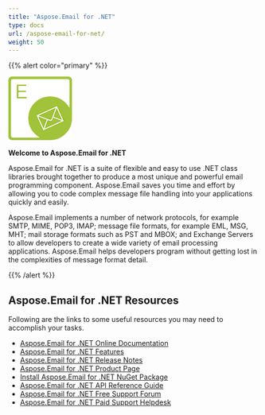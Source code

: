 ```yaml
---
title: "Aspose.Email for .NET"
type: docs
url: /aspose-email-for-net/
weight: 50
---
```


{{% alert color="primary" %}} 

![todo:image\_alt\_text](aspose-email-for-net_1)

**Welcome to Aspose.Email for .NET**

Aspose.Email for .NET is a suite of flexible and easy to use .NET class libraries brought together to produce a most unique and powerful email programming component. Aspose.Email saves you time and effort by allowing you to code complex message file handling into your applications quickly and easily.

Aspose.Email implements a number of network protocols, for example SMTP, MIME, POP3, IMAP; message file formats, for example EML, MSG, MHT; mail storage formats such as PST and MBOX; and Exchange Servers to allow developers to create a wide variety of email processing applications. Aspose.Email helps developers program without getting lost in the complexities of message format detail.

{{% /alert %}} 
## **Aspose.Email for .NET Resources**
Following are the links to some useful resources you may need to accomplish your tasks.

- [Aspose.Email for .NET Online Documentation](https://docs.aspose.com/display/emailnet/)
- [Aspose.Email for .NET Features](https://docs.aspose.com/display/emailnet/Features+Overview)
- [Aspose.Email for .NET Release Notes](https://docs.aspose.com/display/emailnet/Release+Notes)
- [Aspose.Email for .NET Product Page](https://products.aspose.com/email/net)
- [Install Aspose.Email for .NET NuGet Package](https://www.nuget.org/packages/Aspose.Email/)
- [Aspose.Email for .NET API Reference Guide](https://apireference.aspose.com/net/email)
- [Aspose.Email for .NET Free Support Forum](https://forum.aspose.com/c/email)
- [Aspose.Email for .NET Paid Support Helpdesk](https://helpdesk.aspose.com/)
